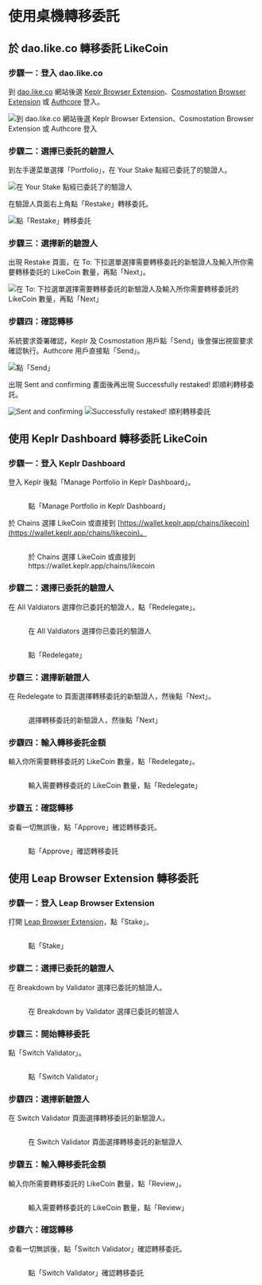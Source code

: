 # 使用桌機轉移委託

## 於 dao.like.co 轉移委託 LikeCoin <a href="#redelegate-via-dao.like.co" id="redelegate-via-dao.like.co"></a>

### 步驟一：登入 dao.like.co

到 [dao.like.co](https://dao.like.co/) 網站後選 [Keplr Browser Extension](../../wallet/keplr/)、[Cosmostation Browser Extension](../../wallet/cosmostation/) 或 [Authcore](../../../user-guide/liker-id/register/) 登入。

![到 dao.like.co 網站後選 Keplr Browser Extension、Cosmostation Browser Extension 或 Authcore 登入](<../../../.gitbook/assets/Civic Liker Web 3-01.png>)

### 步驟二：選擇已委託的驗證人

到左手邊菜單選擇「Portfolio」，在 Your Stake 點經已委託了的驗證人。

![在 Your Stake 點經已委託了的驗證人](<../../../.gitbook/assets/dao.like.co unstake 01.png>)

在驗證人頁面右上角點「Restake」轉移委託。

![點「Restake」轉移委託](<../../../.gitbook/assets/dao.like.co restake 02.png>)

### 步驟三：選擇新的驗證人

出現 Restake 頁面，在 To: 下拉選單選擇需要轉移委託的新驗證人及輸入所你需要轉移委託的 LikeCoin 數量，再點「Next」。

![在 To: 下拉選單選擇需要轉移委託的新驗證人及輸入所你需要轉移委託的 LikeCoin 數量，再點「Next」](<../../../.gitbook/assets/dao.like.co restake 03.png>)

### 步驟四：確認轉移

系統要求簽署確認，Keplr 及 Cosmostation 用戶點「Send」後會彈出視窗要求確認執行。Authcore 用戶直接點「Send」。

![點「Send」](<../../../.gitbook/assets/dao.like.co restake 04.png>)

出現 Sent and confirming 畫面後再出現 Successfully restaked! 即順利轉移委託。

![Sent and confirming](<../../../.gitbook/assets/dao.like.co restake 05.png>) ![Successfully restaked! 順利轉移委託](<../../../.gitbook/assets/dao.like.co restake 06.png>)

## 使用 Keplr Dashboard 轉移委託 LikeCoin

### 步驟一：登入 Keplr Dashboard

登入 Keplr 後點「Manage Portfolio in Keplr Dashboard」。

<figure><img src="../../../.gitbook/assets/Keplr Dashboard.png" alt=""><figcaption><p>點「Manage Portfolio in Keplr Dashboard」</p></figcaption></figure>

於 Chains 選擇 LikeCoin 或直接到 [https://wallet.keplr.app/chains/likecoin](https://wallet.keplr.app/chains/likecoin)。

<figure><img src="../../../.gitbook/assets/Keplr Dashboard Dekegate 1.png" alt=""><figcaption><p>於 Chains 選擇 LikeCoin 或直接到 https://wallet.keplr.app/chains/likecoin</p></figcaption></figure>

### 步驟二：選擇已委託的驗證人

在 All Valdiators 選擇你已委託的驗證人，點「Redelegate」。

<figure><img src="../../../.gitbook/assets/Keplr Dashboard Dekegate 2.png" alt=""><figcaption><p>在 All Valdiators 選擇你已委託的驗證人</p></figcaption></figure>

<figure><img src="../../../.gitbook/assets/Keplr Dashboard Redekegate 1.png" alt=""><figcaption><p>點「Redelegate」</p></figcaption></figure>

### 步驟三：選擇新驗證人

在 Redelegate to 頁面選擇轉移委託的新驗證人，然後點「Next」。

<figure><img src="../../../.gitbook/assets/Keplr Dashboard Redekegate 2.png" alt=""><figcaption><p>選擇轉移委託的新驗證人，然後點「Next」</p></figcaption></figure>

### 步驟四：輸入轉移委託金額

輸入你所需要轉移委託的 LikeCoin 數量，點「Redelegate」。

<figure><img src="../../../.gitbook/assets/Keplr Dashboard Redekegate 3.png" alt=""><figcaption><p>輸入需要轉移委託的 LikeCoin 數量，點「Redelegate」</p></figcaption></figure>

### 步驟五：確認轉移

查看一切無誤後，點「Approve」確認轉移委託。

<figure><img src="../../../.gitbook/assets/Keplr Dashboard Redekegate 4.png" alt=""><figcaption><p>點「Approve」確認轉移委託</p></figcaption></figure>

## 使用 Leap Browser Extension 轉移委託 <a href="#redelegate-via-leap" id="redelegate-via-leap"></a>

### 步驟一：登入 Leap Browser Extension

打開 [Leap Browser Extension](../../wallet/leap/)，點「Stake」。

<figure><img src="../../../.gitbook/assets/leap delegate 1.png" alt=""><figcaption><p>點「Stake」</p></figcaption></figure>

### 步驟二：選擇已委託的驗證人

在 Breakdown by Validator 選擇已委託的驗證人。

<figure><img src="../../../.gitbook/assets/leap redelegate 1.png" alt=""><figcaption><p>在 Breakdown by Validator 選擇已委託的驗證人</p></figcaption></figure>

### 步驟三：開始轉移委託

點「Switch Validator」。

<figure><img src="../../../.gitbook/assets/leap redelegate 2.png" alt=""><figcaption><p>點「Switch Validator」</p></figcaption></figure>

### 步驟四：選擇新驗證人

在 Switch Validator 頁面選擇轉移委託的新驗證人。

<figure><img src="../../../.gitbook/assets/leap redelegate 3.png" alt=""><figcaption><p>在 Switch Validator 頁面選擇轉移委託的新驗證人</p></figcaption></figure>

### 步驟五：輸入轉移委託金額

輸入你所需要轉移委託的 LikeCoin 數量，點「Review」。

<figure><img src="../../../.gitbook/assets/leap redelegate 4.png" alt=""><figcaption><p>輸入需要轉移委託的 LikeCoin 數量，點「Review」</p></figcaption></figure>

### 步驟六：確認轉移

查看一切無誤後，點「Switch Validator」確認轉移委託。

<figure><img src="../../../.gitbook/assets/leap redelegate 5.png" alt=""><figcaption><p>點「Switch Validator」確認轉移委託</p></figcaption></figure>
